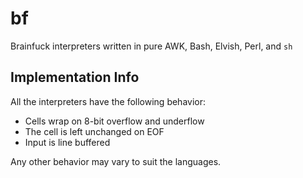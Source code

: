 # bf

Brainfuck interpreters written in pure AWK, Bash, Elvish, Perl, and `sh`

## Implementation Info

All the interpreters have the following behavior:

- Cells wrap on 8-bit overflow and underflow
- The cell is left unchanged on EOF
- Input is line buffered

Any other behavior may vary to suit the languages.
